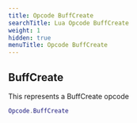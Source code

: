 ```yaml
---
title: Opcode BuffCreate
searchTitle: Lua Opcode BuffCreate
weight: 1
hidden: true
menuTitle: Opcode BuffCreate
---
```

## BuffCreate

This represents a BuffCreate opcode
```lua
Opcode.BuffCreate
```